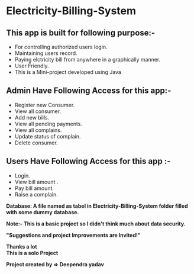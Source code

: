 # Electricity-Billing-System  

## This app is built for following purpose:-  
* For controlling authorized users login.  
* Maintaining users record.  
* Paying elctricity bill from anywhere in a graphically manner.   
* User Friendly.   
* This is a Mini-project developed using Java

## Admin Have Following Access for this app:-  
* Register new Consumer.
* View all consumer.
* Add new bills.  
* View all pending payments.  
* View all complains.
* Update status of complain.
* Delete consumer.    

## Users Have Following Access for this app :-  
* Login.  
* View bill amount .
* Pay bill amount.  
* Raise a complain.

**Database: A file named as tabel in Electricity-Billing-System folder filled with some dummy database.**

**Note:- This is a basic project so I didn't think much about data security.**

**"Suggestions and project Improvements are Invited!"**  
  
**Thanks a lot**   
**This is a solo Project**

**Project created by => Deependra yadav**
